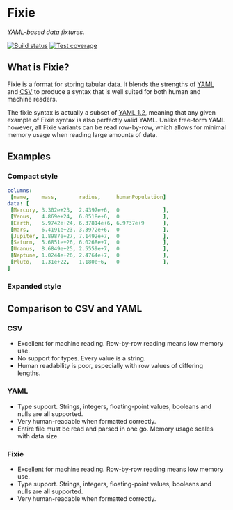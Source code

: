# Fixie

*YAML-based data fixtures.*

[![Build status](https://secure.travis-ci.org/eloquent/fixie.png)](http://travis-ci.org/eloquent/fixie)
[![Test coverage](http://eloquent.github.com/fixie/coverage-report/coverage.png)](http://eloquent.github.com/fixie/coverage-report/index.html)

## What is Fixie?

Fixie is a format for storing tabular data. It blends the strengths of
[YAML](http://yaml.org/) and [CSV](http://en.wikipedia.org/wiki/Comma-separated_values)
to produce a syntax that is well suited for both human and machine readers.

The fixie syntax is actually a subset of [YAML 1.2](http://www.yaml.org/spec/1.2/spec.html),
meaning that any given example of Fixie syntax is also perfectly valid YAML.
Unlike free-form YAML however, all Fixie variants can be read row-by-row, which
allows for minimal memory usage when reading large amounts of data.

## Examples

### Compact style

```yaml
columns:
 [name,    mass,       radius,     humanPopulation]
data: [
 [Mercury, 3.302e+23,  2.4397e+6,  0              ],
 [Venus,   4.869e+24,  6.0518e+6,  0              ],
 [Earth,   5.9742e+24, 6.37814e+6, 6.9737e+9      ],
 [Mars,    6.4191e+23, 3.3972e+6,  0              ],
 [Jupiter, 1.8987e+27, 7.1492e+7,  0              ],
 [Saturn,  5.6851e+26, 6.0268e+7,  0              ],
 [Uranus,  8.6849e+25, 2.5559e+7,  0              ],
 [Neptune, 1.0244e+26, 2.4764e+7,  0              ],
 [Pluto,   1.31e+22,   1.180e+6,   0              ],
]
```

### Expanded style

## Comparison to CSV and YAML

### CSV

- Excellent for machine reading. Row-by-row reading means low memory use.
- No support for types. Every value is a string.
- Human readability is poor, especially with row values of differing lengths.

### YAML

- Type support. Strings, integers, floating-point values, booleans and nulls are
  all supported.
- Very human-readable when formatted correctly.
- Entire file must be read and parsed in one go. Memory usage scales with data
  size.

### Fixie

- Excellent for machine reading. Row-by-row reading means low memory use.
- Type support. Strings, integers, floating-point values, booleans and nulls are
  all supported.
- Very human-readable when formatted correctly.
